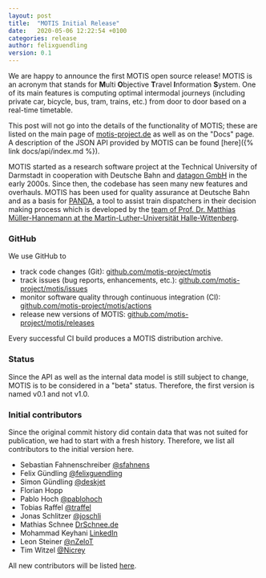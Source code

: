 ```yaml
---
layout: post
title:  "MOTIS Initial Release"
date:   2020-05-06 12:22:54 +0100
categories: release
author: felixguendling
version: 0.1
---
```


We are happy to announce the first MOTIS open source release! MOTIS is an acronym that stands for **M**ulti **O**bjective **T**ravel **I**nformation **S**ystem. One of its main features is computing optimal intermodal journeys (including private car, bicycle, bus, tram, trains, etc.) from door to door based on a real-time timetable.

This post will not go into the details of the functionality of MOTIS; these are listed on the main page of [motis-project.de](https://motis-project.de) as well as on the "Docs" page. A description of the JSON API provided by MOTIS can be found [here]({% link docs/api/index.md %}).

MOTIS started as a research software project at the Technical University of Darmstadt in cooperation with Deutsche Bahn and <a href="https://datagon.de/">datagon GmbH</a> in the early 2000s. Since then, the codebase has seen many new features and overhauls. MOTIS has been used for quality assurance at Deutsche Bahn and as a basis for [PANDA](https://inside.bahn.de/anschlusszug-panda/), a tool to assist train dispatchers in their decision making process which is developed by the [team of Prof. Dr. Matthias Müller-Hannemann at the Martin-Luther-Universität Halle-Wittenberg](https://www.informatik.uni-halle.de/arbeitsgruppen/datenstrukturen/).

### GitHub

We use GitHub to

  - track code changes (Git): [github.com/motis-project/motis](https://github.com/motis-project/motis)
  - track issues (bug reports, enhancements, etc.): [github.com/motis-project/motis/issues](http://github.com/motis-project/motis/issues)
  - monitor software quality through continuous integration (CI): [github.com/motis-project/motis/actions](https://github.com/motis-project/motis/actions)
  - release new versions of MOTIS: [github.com/motis-project/motis/releases](https://github.com/motis-project/motis/releases)


Every successful CI build produces a MOTIS distribution archive.


### Status

Since the API as well as the internal data model is still subject to change, MOTIS is to be considered in a "beta" status. Therefore, the first version is named v0.1 and not v1.0.


### Initial contributors

Since the original commit history did contain data that was not suited for publication, we had to start with a fresh history. Therefore, we list all contributors to the initial version here.

  - Sebastian Fahnenschreiber <a href="https://github.com/sfahnens">@sfahnens</a>
  - Felix Gündling <a href="https://github.com/felixguendling">@felixguendling</a>
  - Simon Gündling <a href="https://github.com/deskjet">@deskjet</a>
  - Florian Hopp
  - Pablo Hoch <a href="https://github.com/pablohoch">@pablohoch</a>
  - Tobias Raffel <a href="https://github.com/traffel">@traffel</a>
  - Jonas Schlitzer <a href="https://github.com/joschli">@joschli</a>
  - Mathias Schnee <a href="http://drschnee.de">DrSchnee.de</a>
  - Mohammad Keyhani <a href="https://www.linkedin.com/in/dr-mohammad-h-keyhani-101a7312a/">LinkedIn</a>
  - Leon Steiner <a href="https://github.com/nZeloT">@nZeloT</a>
  - Tim Witzel <a href="https://github.com/Nicrey">@Nicrey</a>


All new contributors will be listed [here](https://github.com/motis-project/motis/graphs/contributors).
